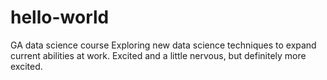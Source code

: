 # hello-world
GA data science course
Exploring new data science techniques to expand current abilities at work. Excited and a little nervous, but definitely more excited. 
